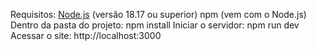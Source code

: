 Requisitos:
[Node.js](https://nodejs.org/) (versão 18.17 ou superior)
npm (vem com o Node.js)
Dentro da pasta do projeto:
npm install
Iniciar o servidor:
npm run dev
Acessar o site:
http://localhost:3000